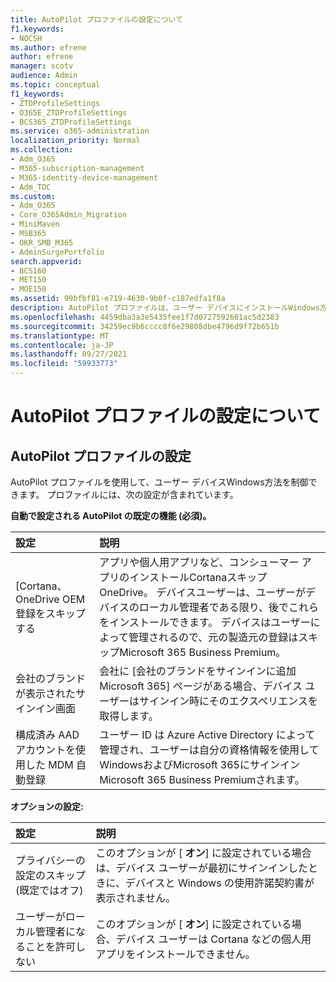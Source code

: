 ```yaml
---
title: AutoPilot プロファイルの設定について
f1.keywords:
- NOCSH
ms.author: efrene
author: efrene
manager: scotv
audience: Admin
ms.topic: conceptual
f1_keywords:
- ZTDProfileSettings
- O365E_ZTDProfileSettings
- BCS365_ZTDProfileSettings
ms.service: o365-administration
localization_priority: Normal
ms.collection:
- Adm_O365
- M365-subscription-management
- M365-identity-device-management
- Adm_TOC
ms.custom:
- Adm_O365
- Core_O365Admin_Migration
- MiniMaven
- MSB365
- OKR_SMB_M365
- AdminSurgePortfolio
search.appverid:
- BCS160
- MET150
- MOE150
ms.assetid: 99bfbf81-e719-4630-9b0f-c187edfa1f8a
description: AutoPilot プロファイルは、ユーザー デバイスにインストールWindows方法を制御するのに役立ちます。 プロファイルには、インストールのスキップなど、既定の設定とオプションCortana含まれる。
ms.openlocfilehash: 4459dba3a3e5435fee1f7d0727592601ac5d2383
ms.sourcegitcommit: 34259ec9b6cccc8f6e29808dbe4796d9f72b651b
ms.translationtype: MT
ms.contentlocale: ja-JP
ms.lasthandoff: 09/27/2021
ms.locfileid: "59933773"
---
```

# <a name="about-autopilot-profile-settings"></a>AutoPilot プロファイルの設定について

## <a name="autopilot-profile-settings"></a>AutoPilot プロファイルの設定

AutoPilot プロファイルを使用して、ユーザー デバイスWindows方法を制御できます。 プロファイルには、次の設定が含まれています。
  
 **自動で設定される AutoPilot の既定の機能 (必須)。**
  
|**設定**|**説明**|
|:-----|:-----|
|[Cortana、OneDrive OEM 登録をスキップする  <br/> |アプリや個人用アプリなど、コンシューマー アプリのインストールCortanaスキップOneDrive。 デバイスユーザーは、ユーザーがデバイスのローカル管理者である限り、後でこれらをインストールできます。 デバイスはユーザーによって管理されるので、元の製造元の登録はスキップMicrosoft 365 Business Premium。  <br/> |
|会社のブランドが表示されたサインイン画面  <br/> |会社に [会社[](../setup/customize-sign-in-page.md)のブランドをサインインに追加Microsoft 365] ページがある場合、デバイス ユーザーはサインイン時にそのエクスペリエンスを取得します。  <br/> |
|構成済み AAD アカウントを使用した MDM 自動登録  <br/> |ユーザー ID は Azure Active Directory によって管理され、ユーザーは自分の資格情報を使用して WindowsおよびMicrosoft 365にサインインMicrosoft 365 Business Premiumされます。  <br/> |
   
 **オプションの設定:**
  
|**設定**|**説明**|
|:-----|:-----|
|プライバシーの設定のスキップ (既定ではオフ)  <br/> |このオプションが [ **オン**] に設定されている場合は、デバイス ユーザーが最初にサインインしたときに、デバイスと Windows の使用許諾契約書が表示されません。  <br/> |
|ユーザーがローカル管理者になることを許可しない  <br/> |このオプションが [ **オン**] に設定されている場合、デバイス ユーザーは Cortana などの個人用アプリをインストールできません。<br/> |
